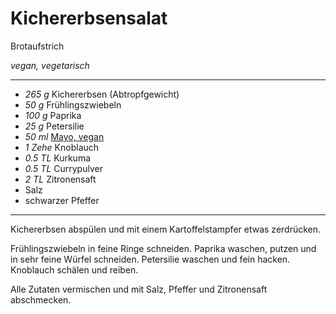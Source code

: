 # Kichererbsensalat

Brotaufstrich

*vegan, vegetarisch*

---

- *265 g* Kichererbsen (Abtropfgewicht)
- *50 g* Frühlingszwiebeln
- *100 g* Paprika
- *25 g* Petersilie
- *50 ml* [Mayo, vegan](mayo.md)
- *1 Zehe* Knoblauch
- *0.5 TL* Kurkuma
- *0.5 TL* Currypulver
- *2 TL* Zitronensaft
- Salz
- schwarzer Pfeffer

---

Kichererbsen abspülen und mit einem Kartoffelstampfer etwas zerdrücken.

Frühlingszwiebeln in feine Ringe schneiden. Paprika waschen, putzen und in sehr feine Würfel schneiden. Petersilie waschen und fein hacken. Knoblauch schälen und reiben.

Alle Zutaten vermischen und mit Salz, Pfeffer und Zitronensaft abschmecken.
